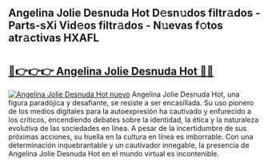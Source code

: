 ## Angelina Jolie Desnuda Hot D𝚎sn𝚞dos filtr𝚊dos - Parts-sXi Vid𝚎os filtr𝚊dos - N𝚞evas f𝚘tos atr𝚊ctivas HXAFL

# <h2><a href="http://mb7t6di.tromn.icu/?c=Angelina+Jolie+Desnuda+Hot">🔗👉👉👉 Angelina Jolie Desnuda Hot 🔗🔗</a></h2>

[![Angelina Jolie Desnuda Hot nuevo](https://i.imgur.com/pEAQMta.gif)](http://mb7t6di.tromn.icu/?c=Angelina+Jolie+Desnuda+Hot)
Angelina Jolie Desnuda Hot, una figura paradójica y desafiante, se resiste a ser encasillada. Su uso pionero de los medios digitales para la autoexpresión ha cautivado y enfurecido a los críticos, encendiendo debates sobre la identidad, la ética y la naturaleza evolutiva de las sociedades en línea. A pesar de la incertidumbre de sus próximas acciones, su huella en la cultura en línea es imborrable. Con una determinación inquebrantable y un cautivador innegable, la presencia de Angelina Jolie Desnuda Hot en el mundo virtual es incontenible.
